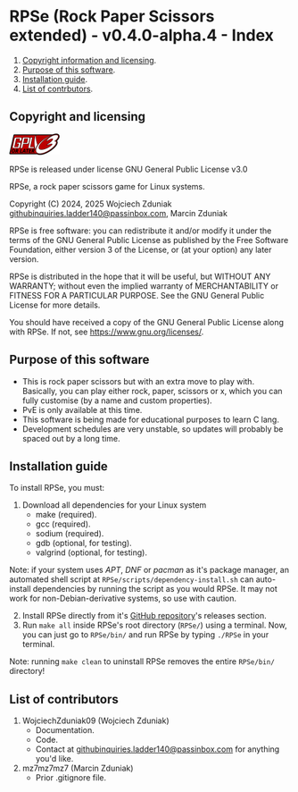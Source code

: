 # RPSe (Rock Paper Scissors extended) - v0.4.0-alpha.4 - Index #
1. [Copyright information and licensing](#copyright-and-licensing).
2. [Purpose of this software](#purpose-of-this-software).
3. [Installation guide](#installation-guide).
4. [List of contrbutors](#list-of-contributors).

## Copyright and licensing ##
![RPSe uses the GNU General Public Licencse v3.0 and can be used with later versions of the GNU General Public License](images/gplv3-or-later.png "This project uses the GPL v3.0 or later versions, if desired")

RPSe is released under license GNU General Public License v3.0

RPSe, a rock paper scissors game for Linux systems.

Copyright (C) 2024, 2025 Wojciech Zduniak <githubinquiries.ladder140@passinbox.com>, Marcin Zduniak

RPSe is free software: you can redistribute it and/or modify it under the terms of the GNU General Public License as published by the Free Software Foundation, either version 3 of the License, or (at your option) any later version.

RPSe is distributed in the hope that it will be useful, but WITHOUT ANY WARRANTY; without even the implied warranty of MERCHANTABILITY or FITNESS FOR A PARTICULAR PURPOSE. See the GNU General Public License for more details.

You should have received a copy of the GNU General Public License along with RPSe. If not, see <https://www.gnu.org/licenses/>.

## Purpose of this software ##
  * This is rock paper scissors but with an extra move to play with. Basically, you can play either rock, paper, scissors or x, which you can fully customise (by a name and custom properties).
  * PvE is only available at this time.
  * This software is being made for educational purposes to learn C lang.
  * Development schedules are very unstable, so updates will probably be spaced out by a long time.

## Installation guide ##
To install RPSe, you must:
  1. Download all dependencies for your Linux system
      * make (required).
      * gcc (required).
      * sodium (required).
      * gdb (optional, for testing).
      * valgrind (optional, for testing).

Note: if your system uses *APT*, *DNF* or *pacman* as it's package manager, an automated shell script at 
      ```RPSe/scripts/dependency-install.sh``` can auto-install dependencies by running the script as you would
      RPSe. It may not work for non-Debian-derivative systems, so use with caution.

  2. Install RPSe directly from it's [GitHub repository](https://github.com/WojciechZduniak09/RPSe)'s releases section.
  3. Run ```make all``` inside RPSe's root directory (```RPSe/```) using a terminal.
Now, you can just go to ```RPSe/bin/``` and run RPSe by typing ```./RPSe``` in your terminal.

Note: running ```make clean``` to uninstall RPSe removes the entire ```RPSe/bin/``` directory!

## List of contributors ##
1. WojciechZduniak09 (Wojciech Zduniak)
    * Documentation.
    * Code.
    * Contact at <githubinquiries.ladder140@passinbox.com> for anything you'd like.
2. mz7mz7mz7 (Marcin Zduniak)
    * Prior .gitignore file.
